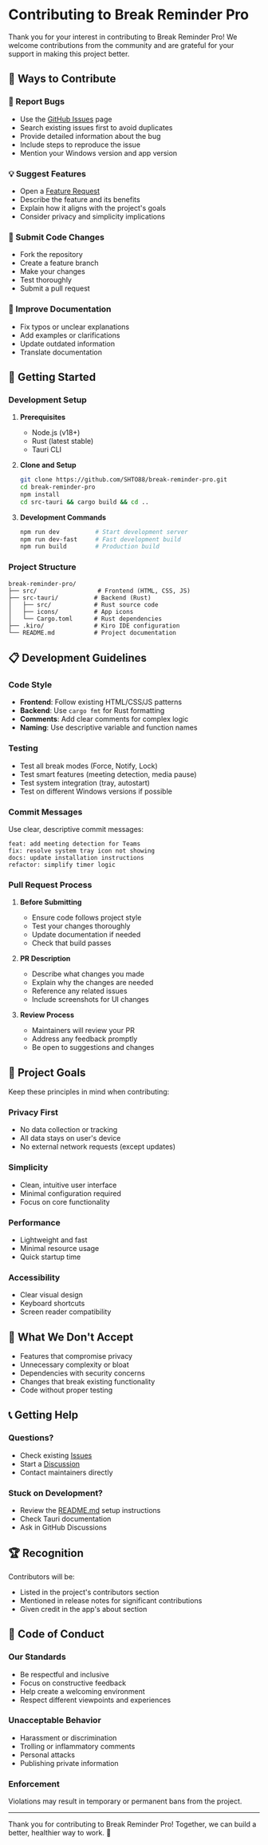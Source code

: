 # Contributing to Break Reminder Pro

Thank you for your interest in contributing to Break Reminder Pro! We welcome contributions from the community and are grateful for your support in making this project better.

## 🌟 Ways to Contribute

### 🐛 Report Bugs
- Use the [GitHub Issues](https://github.com/SHTO88/break-reminder-pro/issues) page
- Search existing issues first to avoid duplicates
- Provide detailed information about the bug
- Include steps to reproduce the issue
- Mention your Windows version and app version

### 💡 Suggest Features
- Open a [Feature Request](https://github.com/SHTO88/break-reminder-pro/issues/new)
- Describe the feature and its benefits
- Explain how it aligns with the project's goals
- Consider privacy and simplicity implications

### 🔧 Submit Code Changes
- Fork the repository
- Create a feature branch
- Make your changes
- Test thoroughly
- Submit a pull request

### 📖 Improve Documentation
- Fix typos or unclear explanations
- Add examples or clarifications
- Update outdated information
- Translate documentation

## 🚀 Getting Started

### Development Setup
1. **Prerequisites**
   - Node.js (v18+)
   - Rust (latest stable)
   - Tauri CLI

2. **Clone and Setup**
   ```bash
   git clone https://github.com/SHTO88/break-reminder-pro.git
   cd break-reminder-pro
   npm install
   cd src-tauri && cargo build && cd ..
   ```

3. **Development Commands**
   ```bash
   npm run dev          # Start development server
   npm run dev-fast     # Fast development build
   npm run build        # Production build
   ```

### Project Structure
```
break-reminder-pro/
├── src/                 # Frontend (HTML, CSS, JS)
├── src-tauri/          # Backend (Rust)
│   ├── src/            # Rust source code
│   ├── icons/          # App icons
│   └── Cargo.toml      # Rust dependencies
├── .kiro/              # Kiro IDE configuration
└── README.md           # Project documentation
```

## 📋 Development Guidelines

### Code Style
- **Frontend**: Follow existing HTML/CSS/JS patterns
- **Backend**: Use `cargo fmt` for Rust formatting
- **Comments**: Add clear comments for complex logic
- **Naming**: Use descriptive variable and function names

### Testing
- Test all break modes (Force, Notify, Lock)
- Test smart features (meeting detection, media pause)
- Test system integration (tray, autostart)
- Test on different Windows versions if possible

### Commit Messages
Use clear, descriptive commit messages:
```
feat: add meeting detection for Teams
fix: resolve system tray icon not showing
docs: update installation instructions
refactor: simplify timer logic
```

### Pull Request Process
1. **Before Submitting**
   - Ensure code follows project style
   - Test your changes thoroughly
   - Update documentation if needed
   - Check that build passes

2. **PR Description**
   - Describe what changes you made
   - Explain why the changes are needed
   - Reference any related issues
   - Include screenshots for UI changes

3. **Review Process**
   - Maintainers will review your PR
   - Address any feedback promptly
   - Be open to suggestions and changes

## 🎯 Project Goals

Keep these principles in mind when contributing:

### Privacy First
- No data collection or tracking
- All data stays on user's device
- No external network requests (except updates)

### Simplicity
- Clean, intuitive user interface
- Minimal configuration required
- Focus on core functionality

### Performance
- Lightweight and fast
- Minimal resource usage
- Quick startup time

### Accessibility
- Clear visual design
- Keyboard shortcuts
- Screen reader compatibility

## 🚫 What We Don't Accept

- Features that compromise privacy
- Unnecessary complexity or bloat
- Dependencies with security concerns
- Changes that break existing functionality
- Code without proper testing

## 📞 Getting Help

### Questions?
- Check existing [Issues](https://github.com/SHTO88/break-reminder-pro/issues)
- Start a [Discussion](https://github.com/SHTO88/break-reminder-pro/discussions)
- Contact maintainers directly

### Stuck on Development?
- Review the [README.md](README.md) setup instructions
- Check Tauri documentation
- Ask in GitHub Discussions

## 🏆 Recognition

Contributors will be:
- Listed in the project's contributors section
- Mentioned in release notes for significant contributions
- Given credit in the app's about section

## 📜 Code of Conduct

### Our Standards
- Be respectful and inclusive
- Focus on constructive feedback
- Help create a welcoming environment
- Respect different viewpoints and experiences

### Unacceptable Behavior
- Harassment or discrimination
- Trolling or inflammatory comments
- Personal attacks
- Publishing private information

### Enforcement
Violations may result in temporary or permanent bans from the project.

---

Thank you for contributing to Break Reminder Pro! Together, we can build a better, healthier way to work. 🚀